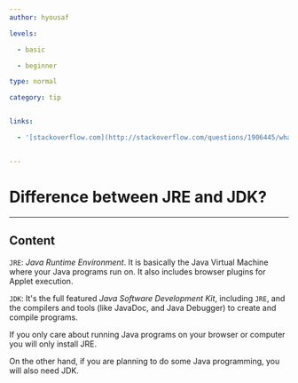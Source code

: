 ```yaml
---
author: hyousaf

levels:

  - basic

  - beginner

type: normal

category: tip


links:

  - '[stackoverflow.com](http://stackoverflow.com/questions/1906445/what-is-the-difference-between-jdk-and-jre){website}'


---
```


# Difference between JRE and JDK?

---

## Content

`JRE`: _Java Runtime Environment_. It is basically the Java Virtual Machine where your Java programs run on. It also includes browser plugins for Applet execution.

`JDK`: It's the full featured _Java Software Development Kit_, including `JRE`, and the compilers and tools (like JavaDoc, and Java Debugger) to create and compile programs.

If you only care about running Java programs on your browser or computer you will only install JRE.

On the other hand, if you are planning to do some Java programming, you will also need JDK.
